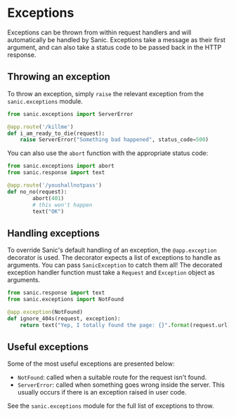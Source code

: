 # Exceptions

Exceptions can be thrown from within request handlers and will automatically be
handled by Sanic. Exceptions take a message as their first argument, and can
also take a status code to be passed back in the HTTP response.

## Throwing an exception

To throw an exception, simply `raise` the relevant exception from the
`sanic.exceptions` module.

```python
from sanic.exceptions import ServerError

@app.route('/killme')
def i_am_ready_to_die(request):
	raise ServerError("Something bad happened", status_code=500)
```

You can also use the `abort` function with the appropriate status code:

```python
from sanic.exceptions import abort
from sanic.response import text

@app.route('/youshallnotpass')
def no_no(request):
        abort(401)
        # this won't happen
        text("OK")
```

## Handling exceptions

To override Sanic's default handling of an exception, the `@app.exception`
decorator is used. The decorator expects a list of exceptions to handle as
arguments. You can pass `SanicException` to catch them all! The decorated
exception handler function must take a `Request` and `Exception` object as
arguments.

```python
from sanic.response import text
from sanic.exceptions import NotFound

@app.exception(NotFound)
def ignore_404s(request, exception):
	return text("Yep, I totally found the page: {}".format(request.url))
```

## Useful exceptions

Some of the most useful exceptions are presented below:

- `NotFound`: called when a suitable route for the request isn't found.
- `ServerError`: called when something goes wrong inside the server. This
  usually occurs if there is an exception raised in user code.

See the `sanic.exceptions` module for the full list of exceptions to throw.
